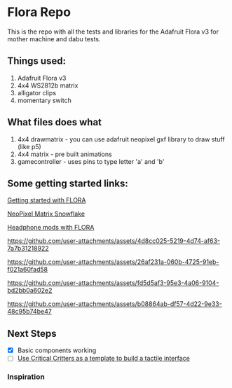 # Flora Repo

This is the repo with all the tests and libraries for the Adafruit Flora v3 for mother machine and dabu tests. 

## Things used:

1. Adafruit Flora v3
2. 4x4 WS2812b matrix
3. alligator clips
4. momentary switch

## What files does what
1. 4x4 drawmatrix - you can use adafruit neopixel gxf library to draw stuff (like p5)
2. 4x4 matrix - pre built animations
3. gamecontroller - uses pins to type letter 'a' and 'b'

## Some getting started links:

[Getting started with FLORA](https://learn.adafruit.com/getting-started-with-flora)

[NeoPixel Matrix Snowflake](https://learn.adafruit.com/neopixel-matrix-snowflake-sweater/flora)

[Headphone mods with FLORA](https://learn.adafruit.com/glowing-skullcandy-headphones-mod/)


https://github.com/user-attachments/assets/4d8cc025-5219-4d74-af63-7a7b31218922

https://github.com/user-attachments/assets/26af231a-060b-4725-91eb-f021a60fad58

https://github.com/user-attachments/assets/fd5d5af3-95e3-4a06-9104-bd2bb0a602e2

https://github.com/user-attachments/assets/b08864ab-df57-4d22-9e33-48c95b74be47


## Next Steps

- [x] Basic components working
- [ ] [Use Critical Critters as a template to build a tactile interface](https://www.kobakant.at/DIY/?p=7873)

### Inspiration 


